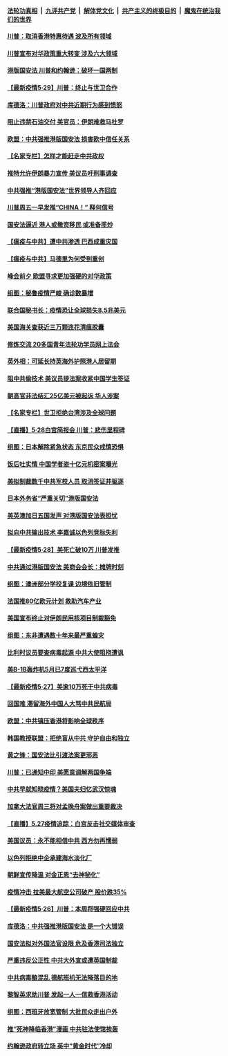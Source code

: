 ####  [法轮功真相](../../../../basic/blob/master/README.md?t=05300631) &nbsp;|&nbsp; [九评共产党](../../../../9ping.md/blob/master/README.md?t=05300631) &nbsp;|&nbsp; [解体党文化](../../../../jtdwh.md/blob/master/README.md?t=05300631)  &nbsp;|&nbsp; [共产主义的终极目的](../../../../gczydzjmd.md/blob/master/README.md?t=05300631) &nbsp;|&nbsp; [魔鬼在统治我们的世界](../../../../mgztzwmdsj.md/blob/master/README.md?t=05300631) 

#### [川普：取消香港特惠待遇 波及所有领域](../pages/nsc418/n12147143.md?t=05300631) 

#### [川普宣布对华政策重大转变 涉及六大领域](../pages/nsc418/n12147002.md?t=05300631) 

#### [港版国安法 川普和约翰逊：破坏一国两制](../pages/nsc418/n12147093.md?t=05300631) 

#### [【最新疫情5·29】川普：终止与世卫合作](../pages/nsc418/n12145153.md?t=05300631) 

#### [库德洛：川普政府对中共近期行为感到愤怒](../pages/nsc418/n12146911.md?t=05300631) 

#### [阻止违禁石油交付 美官员：伊朗难救马杜罗](../pages/nsc418/n12146801.md?t=05300631) 

#### [欧盟：中共强推港版国安法 损害欧中信任关系](../pages/nsc418/n12146794.md?t=05300631) 

#### [【名家专栏】怎样才能赶走中共政权](../pages/nsc418/n12144998.md?t=05300631) 

#### [推特允许伊朗暴力宣传 美议员吁刑事调查](../pages/nsc418/n12146767.md?t=05300631) 

#### [中共强推“港版国安法”世界领导人齐回应](../pages/nsc418/n12146598.md?t=05300631) 

#### [川普周五一早发推“CHINA！” 释何信号](../pages/nsc418/n12146612.md?t=05300631) 

#### [国安法逼近 港人或撤资移民 或准备揽炒](../pages/nsc418/n12146423.md?t=05300631) 

#### [【瘟疫与中共】遭中共渗透 巴西成重灾国](../pages/nsc418/n12145608.md?t=05300631) 

#### [【瘟疫与中共】马德里为何受到重创](../pages/nsc418/n12145440.md?t=05300631) 

#### [峰会前夕 欧盟寻求更加强硬的对华政策](../pages/nsc418/n12146184.md?t=05300631) 

#### [组图：秘鲁疫情严峻 确诊数暴增](../pages/nsc418/n12145969.md?t=05300631) 

#### [联合国秘书长：疫情恐让全球损失8.5兆美元](../pages/nsc418/n12145808.md?t=05300631) 

#### [美国海关查获近三万颗连花清瘟胶囊](../pages/nsc418/n12144599.md?t=05300631) 

#### [修炼交流 20多国青年法轮功学员网上法会](../pages/nsc418/n12143515.md?t=05300631) 

#### [英外相：可延长持英海外护照港人居留期](../pages/nsc418/n12144272.md?t=05300631) 

#### [阻中共偷技术 美议员提法案收紧中国学生签证](../pages/nsc418/n12144572.md?t=05300631) 

#### [朝高官非法结汇25亿美元被起诉 华人涉案](../pages/nsc418/n12144464.md?t=05300631) 

#### [【名家专栏】世卫拒绝台湾涉及全球问题](../pages/nsc418/n12142167.md?t=05300631) 

#### [【直播】5·28白宫简报会 川普：悲伤里程碑](../pages/nsc418/n12143884.md?t=05300631) 

#### [组图：日本解除紧急状态 东京民众戒慎恐惧](../pages/nsc418/n12142518.md?t=05300631) 

#### [饭后吐实情 中国学者盗十亿元机密案曝光](../pages/nsc418/n12144198.md?t=05300631) 

#### [美拟制裁数千中共军校人员 取消签证并驱逐](../pages/nsc418/n12143427.md?t=05300631) 

#### [日本外务省“严重关切”港版国安法](../pages/nsc418/n12143590.md?t=05300631) 

#### [美英澳加日五国发声 对港版国安法表担忧](../pages/nsc418/n12144013.md?t=05300631) 

#### [拟向中共输出技术 李嘉诚以色列竞标失利](../pages/nsc418/n12143964.md?t=05300631) 

#### [【最新疫情5·28】美死亡破10万 川普发推](../pages/nsc418/n12141990.md?t=05300631) 

#### [中共通过港版国安法 美商会会长：摊牌时刻](../pages/nsc418/n12143249.md?t=05300631) 

#### [组图：澳洲部分学校复课 边境依旧管制](../pages/nsc418/n12140307.md?t=05300631) 

#### [法国推80亿欧元计划 救助汽车产业](../pages/nsc418/n12142500.md?t=05300631) 

#### [美国宣布终止对伊朗民用核项目制裁豁免](../pages/nsc418/n12142461.md?t=05300631) 

#### [组图：东非遭遇数十年来最严重蝗灾](../pages/nsc418/n12140802.md?t=05300631) 

#### [比利时议员要查病毒起源 中共大使阻挠遭讽](../pages/nsc418/n12141897.md?t=05300631) 

#### [美B-1B轰炸机5月已7度巡弋西太平洋](../pages/nsc418/n12141436.md?t=05300631) 

#### [【最新疫情5‧27】美逾10万死于中共病毒](../pages/nsc418/n12139052.md?t=05300631) 

#### [回国难 滞留海外中国人大骂中共民航局](../pages/nsc418/n12141087.md?t=05300631) 

#### [欧盟：中共镇压香港将影响全球秩序](../pages/nsc418/n12141055.md?t=05300631) 

#### [韩国教授联盟：拒绝盲从中共 守护自由和独立](../pages/nsc418/n12140564.md?t=05300631) 

#### [黄之锋：国安法比引渡法案更邪恶](../pages/nsc418/n12141057.md?t=05300631) 

#### [川普：已通知中印 美愿意调解两国争端](../pages/nsc418/n12140833.md?t=05300631) 

#### [中共早就知晓疫情？美国夫妇忆武汉惊魂](../pages/nsc418/n12140587.md?t=05300631) 

#### [加拿大法官周三将对孟晚舟案做出重要裁决](../pages/nsc418/n12140755.md?t=05300631) 

#### [【直播】5.27疫情追踪：白宫反击社交媒体审查](../pages/nsc418/n12140380.md?t=05300631) 

#### [美国议员：永不能相信中共 西方勿再懦弱](../pages/nsc418/n12140029.md?t=05300631) 

#### [以色列拒绝中企承建海水淡化厂](../pages/nsc418/n12140046.md?t=05300631) 

#### [朝鲜宣传降温 对金正恩“去神秘化”](../pages/nsc418/n12140013.md?t=05300631) 

#### [疫情冲击 拉美最大航空公司破产 股价跌35%](../pages/nsc418/n12138926.md?t=05300631) 

#### [【最新疫情5·26】川普：本周将强硬回应中共](../pages/nsc418/n12136315.md?t=05300631) 

#### [库德洛：中共强推港版国安法 是一个大错误](../pages/nsc418/n12138594.md?t=05300631) 

#### [国安法拟对外国法官设限 危及香港司法独立](../pages/nsc418/n12138421.md?t=05300631) 

#### [严重违反公正性 中共大外宣或遭英国制裁](../pages/nsc418/n12138040.md?t=05300631) 

#### [中共病毒酿混乱 德航班机无法降落目的地](../pages/nsc418/n12138234.md?t=05300631) 

#### [黎智英求助川普 发起一人一信救香港活动](../pages/nsc418/n12138020.md?t=05300631) 

#### [组图：西班牙放宽管制 大批民众走出户外](../pages/nsc418/n12137039.md?t=05300631) 

#### [推“死神降临香港”漫画 中共驻法使馆挨轰](../pages/nsc418/n12137278.md?t=05300631) 

#### [约翰逊政府转立场 英中“黄金时代”冷却](../pages/nsc418/n12137765.md?t=05300631) 

